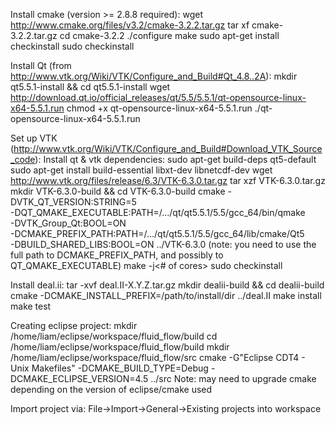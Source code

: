 Install cmake (version >= 2.8.8 required):
  wget http://www.cmake.org/files/v3.2/cmake-3.2.2.tar.gz
  tar xf cmake-3.2.2.tar.gz
  cd cmake-3.2.2
  ./configure
  make
  sudo apt-get install checkinstall
  sudo checkinstall

Install Qt (from http://www.vtk.org/Wiki/VTK/Configure_and_Build#Qt_4.8..2A):
  mkdir qt5.5.1-install && cd qt5.5.1-install
  wget http://download.qt.io/official_releases/qt/5.5/5.5.1/qt-opensource-linux-x64-5.5.1.run
  chmod +x qt-opensource-linux-x64-5.5.1.run
  ./qt-opensource-linux-x64-5.5.1.run

Set up VTK (http://www.vtk.org/Wiki/VTK/Configure_and_Build#Download_VTK_Source_code):
  Install qt & vtk dependencies:
    sudo apt-get build-deps qt5-default
    sudo apt-get install build-essential libxt-dev libnetcdf-dev
  wget http://www.vtk.org/files/release/6.3/VTK-6.3.0.tar.gz
  tar xzf VTK-6.3.0.tar.gz
  mkdir VTK-6.3.0-build && cd VTK-6.3.0-build
  cmake -DVTK_QT_VERSION:STRING=5 \
-DQT_QMAKE_EXECUTABLE:PATH=/.../qt/qt5.5.1/5.5/gcc_64/bin/qmake \
-DVTK_Group_Qt:BOOL=ON \
-DCMAKE_PREFIX_PATH:PATH=/.../qt/qt5.5.1/5.5/gcc_64/lib/cmake/Qt5 \
-DBUILD_SHARED_LIBS:BOOL=ON ../VTK-6.3.0
 (note: you need to use the full path to DCMAKE_PREFIX_PATH, and possibly to QT_QMAKE_EXECUTABLE)
  make -j<# of cores>
  sudo checkinstall

Install deal.ii:
  tar -xvf deal.II-X.Y.Z.tar.gz
  mkdir dealii-build && cd dealii-build
  cmake -DCMAKE_INSTALL_PREFIX=/path/to/install/dir ../deal.II
  make install
  make test

Creating eclipse project:
  mkdir /home/liam/eclipse/workspace/fluid_flow/build
  cd /home/liam/eclipse/workspace/fluid_flow/build
  mkdir /home/liam/eclipse/workspace/fluid_flow/src
  cmake -G"Eclipse CDT4 - Unix Makefiles" -DCMAKE_BUILD_TYPE=Debug -DCMAKE_ECLIPSE_VERSION=4.5 ../src
Note: may need to upgrade cmake depending on the version of eclipse/cmake used 

Import project via:
  File->Import->General->Existing projects into workspace

